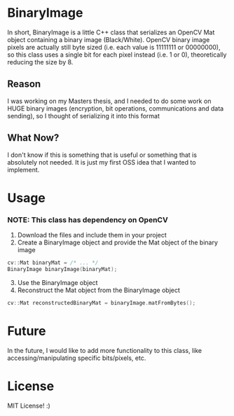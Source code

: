 # BinaryImage

In short, BinaryImage is a little C++ class that serializes an OpenCV Mat object containing a binary image (Black/White).
OpenCV binary image pixels are actually still byte sized (i.e. each value is 11111111 or 00000000), so this class uses a single bit for each pixel instead (i.e. 1 or 0), theoretically reducing the size by 8.

## Reason

I was working on my Masters thesis, and I needed to do some work on HUGE binary images (encryption, bit operations, communications and data sending), so I thought of serializing it into this format

## What Now?

I don't know if this is something that is useful or something that is absolutely not needed. It is just my first OSS idea that I wanted to implement.

# Usage

### NOTE: This class has dependency on OpenCV

 1. Download the files and include them in your project
 2. Create a BinaryImage object and provide the Mat object of the binary image
```cpp
cv::Mat binaryMat = /* ... */
BinaryImage binaryImage(binaryMat);
```
 3. Use the BinaryImage object
 4. Reconstruct the Mat object from the BinaryImage object
```c++
cv::Mat reconstructedBinaryMat = binaryImage.matFromBytes();
```


# Future

In the future, I would like to add more functionality to this class, like accessing/manipulating specific bits/pixels, etc.

# License

MIT License! :)
